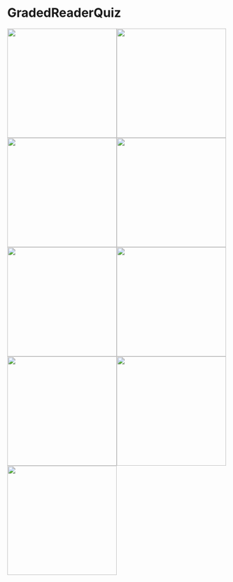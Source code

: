 # GradedReaderQuiz
<img src="https://user-images.githubusercontent.com/28065277/35589622-bff1ceae-0604-11e8-8188-62724b35964e.png" width="250"><img src="https://user-images.githubusercontent.com/28065277/35589675-e79099a4-0604-11e8-88b1-75cfcc35cf89.png" width="250"><img src="https://user-images.githubusercontent.com/28065277/35589683-eda0c8f0-0604-11e8-9390-e52d645243d4.png" width="250"><img src="https://user-images.githubusercontent.com/28065277/35920966-a8cf208a-0c19-11e8-9570-26e54999620d.png" width="250"><img src="https://user-images.githubusercontent.com/28065277/35920979-af81b7b2-0c19-11e8-9412-3ab208606ca5.png" width="250"><img src="https://user-images.githubusercontent.com/28065277/35920988-b46f5400-0c19-11e8-961a-2f9445da6428.png" width="250"><img src="https://user-images.githubusercontent.com/28065277/35920992-b8f94d96-0c19-11e8-871d-e0d94e39ec28.png" width="250"><img src="https://user-images.githubusercontent.com/28065277/35920998-bfcc43bc-0c19-11e8-9d7b-f9f620c0c464.png" height="250"><img src="https://user-images.githubusercontent.com/28065277/35589720-0962ba44-0605-11e8-9a6d-f70dce686e71.png" height="250">





